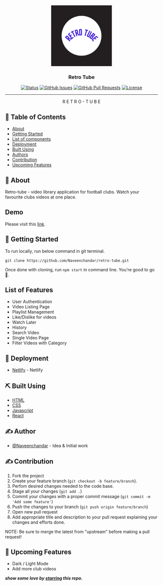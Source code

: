 <p align="center">
  <a href="" rel="noopener">
 <img width=200px height=200px src="./src/assets/images/logo.png" alt="Retro-Tube logo"></a>
</p>

<h3 align="center">Retro Tube</h3>

<div align="center">

[![Status](https://img.shields.io/badge/status-active-success.svg)]()
[![GitHub Issues](https://img.shields.io/badge/issues-0-brightgreen)](https://github.com/Naveenchandar/retro-tube/issues)
[![GitHub Pull Requests](https://img.shields.io/badge/pull%20requests-0-brightgreen)](https://github.com/Naveenchandar/retro-tube/pulls)
[![License](https://img.shields.io/badge/license-MIT-blue.svg)](/LICENSE)

</div>

---

<p align="center"> R E T R O - T U B E
    <br> 
</p>

## 📝 Table of Contents

- [About](#about)
- [Getting Started](#getting_started)
- [List of components](#listoffeatures)
- [Deployment](#deployment)
- [Built Using](#built_using)
- [Authors](#author)
- [Contribution](#contribution)
- [Upcoming Features](#upcomingfeatures)

## 🧐 About <a name = "about"></a>

Retro-tube - video library application for football clubs. Watch your favourite clubs videos at one place.

## Demo
Please visit this [link](https://retro-tube.netlify.app/).

## 🏁 Getting Started <a name = "getting_started"></a>

To run locally, run below command in git terminal.

```
git clone https://github.com/Naveenchandar/retro-tube.git
```
Once done with cloning, run `npm start` in command line. You're good to go 🎉.

## List of Features <a name="listoffeatures"></a>

- User Authentication
- Video Listing Page 
- Playlist Management
- Like/Dislike for videos
- Watch Later
- History
- Search Video
- Single Video Page
- Filter Videos with Category

## 🚀 Deployment <a name = "deployment"></a>

- [Netlify](https://www.netlify.com/) - Netlify

## ⛏️ Built Using <a name = "built_using"></a>

- [HTML](https://developer.mozilla.org/en-US/docs/Web/HTML)
- [CSS](https://developer.mozilla.org/en-US/docs/Web/CSS)
- [Javascript](https://developer.mozilla.org/en-US/docs/Web/JavaScript)
- [React](https://reactjs.org/)

## ✍️ Author <a name = "author"></a>

- [@Naveenchandar](https://github.com/Naveenchandar) - Idea & Initial work

## ✍️ Contribution <a name = "contribution"></a>

1. Fork the project
2. Create your feature branch (`git checkout -b feature/branch`).
3. Perfom desired changes needed to the code base.
4. Stage all your changes (`git add .`)
3. Commit your changes with a proper commit message (`git commit -m 'Add some feature'`)
4. Push the changes to your branch (`git push origin feature/branch`)
5. Open new pull request
6. Add appropriate title and description to your pull request explaining your changes and efforts done.

NOTE: Be sure to merge the latest from "upstream" before making a pull request!

## 🎉 Upcoming Features <a name = "upcomingfeatures"></a>

- Dark / Light Mode
- Add more club videos

***show some love by [starring](https://github.com/Naveenchandar/retro-tube) this repo.***